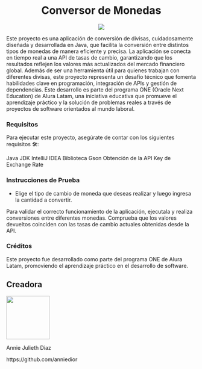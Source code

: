 <h1 align="center">Conversor de Monedas</h1>
  <p align="center">
   <img src="https://img.shields.io/badge/ESTADO-CONCLUIDO-f5004f">
   </p>

Este proyecto es una aplicación de conversión de divisas, cuidadosamente diseñada y desarrollada en Java, 
que facilita la conversión entre distintos tipos de monedas de manera eficiente y precisa. La aplicación 
se conecta en tiempo real a una API de tasas de cambio, garantizando que los resultados reflejen los valores 
más actualizados del mercado financiero global. Además de ser una herramienta útil para quienes trabajan con 
diferentes divisas, este proyecto representa un desafío técnico que fomenta habilidades clave en programación, 
integración de APIs y gestión de dependencias. Este desarrollo es parte del programa ONE (Oracle Next Education) 
de Alura Latam, una iniciativa educativa que promueve el aprendizaje práctico y la solución de problemas reales 
a través de proyectos de software orientados al mundo laboral.

<h3>Requisitos</h3>

Para ejecutar este proyecto, asegúrate de contar con los siguientes requisitos 🛠️:

Java JDK 
IntelliJ IDEA 
Biblioteca Gson
Obtención de la API Key de Exchange Rate 

<h3>Instrucciones de Prueba</h3>

* Elige el tipo de cambio de moneda que deseas realizar y luego ingresa la cantidad a convertir. 

Para validar el correcto funcionamiento de la aplicación, ejecutala y realiza conversiones entre diferentes monedas.
Comprueba que los valores devueltos coinciden con las tasas de cambio actuales obtenidas desde la API.

<h3>Créditos</h3>

Este proyecto fue desarrollado como parte del programa ONE de Alura Latam, promoviendo el aprendizaje práctico en el desarrollo de software.

## Creadora 

<img src="https://github.com/user-attachments/assets/156cb597-2309-4482-a408-c0a3ea2ddb49" width=115>

<p>Annie Julieth Diaz</p>
<p>https://github.com/anniedior</p>

